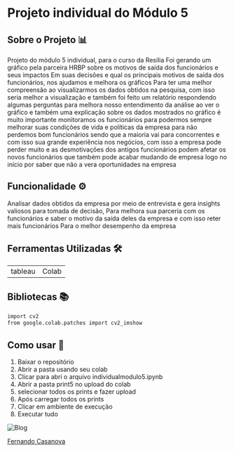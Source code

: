 # Projeto individual do Módulo 5


## Sobre o Projeto 📊

Projeto do módulo 5 individual, para o curso da Resilia
Foi gerando um gráfico pela parceira HRBP sobre os motivos de saída dos funcionários e seus impactos
Em suas decisões e qual os principais motivos de saída dos funcionários, nos ajudamos e melhora os gráficos
Para ter uma melhor compreensão ao visualizarmos os dados obtidos na pesquisa, com isso seria melhor a visualização
e também foi feito um relatório respondendo algumas perguntas para melhora nosso entendimento da análise
ao ver o gráfico e também uma explicação sobre os dados mostrados no gráfico
é muito importante monitoramos os funcionários para podermos sempre melhorar suas condições de vida e políticas da empresa
para não perdemos bom funcionários sendo que a maioria vai para concorrentes e com isso sua grande experiência
nos negócios, com isso a empresa pode perder muito e as desmotivações dos antigos funcionários podem afetar os novos funcionários
que também pode acabar mudando de empresa logo no início por saber que não a vera oportunidades na empresa


## Funcionalidade  ⚙️

Analisar dados obtidos da empresa por meio de entrevista e gera insights valiosos para tomada de decisão,
Para melhora sua parceria com os funcionários e saber o motivo da saída deles da empresa e com isso reter mais funcionários
Para o melhor desempenho da empresa


## Ferramentas Utilizadas 🛠️

<table>
  <tr>    
    <td>tableau</td>    
    <td>Colab</td>     
  </tr> 
</table>

## Bibliotecas 📚
```bash
import cv2
from google.colab.patches import cv2_imshow
```

## Como usar 🔌
1. Baixar o repositório
2. Abrir a pasta usando seu colab
3. Clicar para abri o arquivo individualmodulo5.ipynb
4. Abrir a pasta print5 no upload do colab
5. selecionar todos os prints e fazer upload
6. Após carregar todos os prints
7. Clicar em ambiente de execução
8. Executar tudo

![Blog](https://img.shields.io/badge/LinkedIn-0077B5?style=for-the-badge&logo=linkedin&logoColor=white)



[Fernando Casanova](https://www.linkedin.com/in/fernandocfs/)



